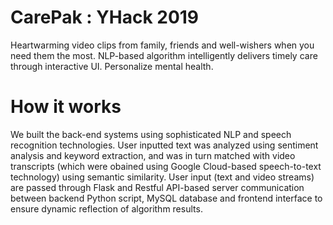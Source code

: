 # CarePak : YHack 2019

Heartwarming video clips from family, friends and well-wishers when you need them the most. NLP-based algorithm intelligently delivers timely care through interactive UI. 
Personalize mental health.

# How it works

We built the back-end systems using sophisticated NLP and speech recognition technologies. User inputted text was analyzed using sentiment analysis and keyword extraction, and was in turn matched with video transcripts (which were obained using Google Cloud-based speech-to-text technology) using semantic similarity. User input (text and video streams) are passed through Flask and Restful API-based server communication between backend Python script, MySQL database and frontend interface to ensure dynamic reflection of algorithm results.


